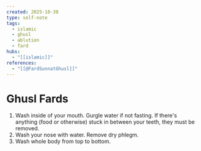 ```yaml
---
created: 2025-10-30
type: self-note
tags:
  - islamic
  - ghusl 
  - ablution
  - fard
hubs:
  - "[[islamic]]"
references:
  - "[[@FardSunnatGhusl]]"
---
```


# Ghusl Fards

1. Wash inside of your mouth. Gurgle water if not fasting. If there's anything (food or otherwise) stuck in between your teeth, they must be removed.
2. Wash your nose with water. Remove dry phlegm.
3. Wash whole body from top to bottom.

